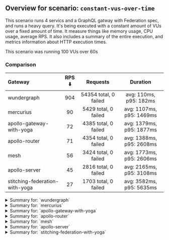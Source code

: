 ## Overview for scenario: `constant-vus-over-time`


This scenario runs 4 servics and a GraphQL gatway with Federation spec, and runs a heavy query. It's being executed with a constant amount of VUs over a fixed amount of time. It measure things like memory usage, CPU usage, average RPS. It also includes a summary of the entire execution, and metrics information about HTTP execution times.


This scenario was running 100 VUs over 60s


### Comparison


| Gateway                        | RPS ⬇️ |       Requests        |         Duration         |
| :----------------------------- | :----: | :-------------------: | :----------------------: |
| wundergraph                    |  904   | 54354 total, 0 failed |  avg: 110ms, p95: 182ms  |
| mercurius                      |   90   | 5429 total, 0 failed  | avg: 1107ms, p95: 1469ms |
| apollo-gateway-with-yoga       |   72   | 4385 total, 0 failed  | avg: 1379ms, p95: 1877ms |
| apollo-router                  |   71   | 4354 total, 0 failed  | avg: 1388ms, p95: 2608ms |
| mesh                           |   56   | 3424 total, 0 failed  | avg: 1773ms, p95: 2606ms |
| apollo-server                  |   45   | 2816 total, 0 failed  | avg: 2165ms, p95: 3108ms |
| stitching-federation-with-yoga |   27   | 1703 total, 0 failed  | avg: 3582ms, p95: 5635ms |



<details>
  <summary>Summary for: `wundergraph`</summary>

  **K6 Output**




```
     ✓ response code was 200
     ✓ no_errors
     ✓ expected_result

     checks.........................: 100.00% ✓ 163062     ✗ 0    
     data_received..................: 264 MB  4.4 MB/s
     data_sent......................: 65 MB   1.1 MB/s
   ✓ expected_result................: 0.00%   ✓ 0          ✗ 0    
     http_req_blocked...............: avg=31.81µs  min=900ns   med=1.9µs    max=30.55ms  p(90)=3.2µs    p(95)=4.1µs   
     http_req_connecting............: avg=26.88µs  min=0s      med=0s       max=30.49ms  p(90)=0s       p(95)=0s      
     http_req_duration..............: avg=109.7ms  min=16.2ms  med=103.46ms max=358.1ms  p(90)=156.88ms p(95)=181.87ms
       { expected_response:true }...: avg=109.7ms  min=16.2ms  med=103.46ms max=358.1ms  p(90)=156.88ms p(95)=181.87ms
   ✓ http_req_failed................: 0.00%   ✓ 0          ✗ 54354
     http_req_receiving.............: avg=451.68µs min=16.2µs  med=41.9µs   max=106.39ms p(90)=199.5µs  p(95)=511.81µs
     http_req_sending...............: avg=116.81µs min=5.9µs   med=11.5µs   max=110ms    p(90)=22.2µs   p(95)=66.83µs 
     http_req_tls_handshaking.......: avg=0s       min=0s      med=0s       max=0s       p(90)=0s       p(95)=0s      
     http_req_waiting...............: avg=109.13ms min=15.97ms med=103.05ms max=332.4ms  p(90)=155.7ms  p(95)=180.45ms
     http_reqs......................: 54354   904.847053/s
     iteration_duration.............: avg=110.37ms min=16.51ms med=104.05ms max=409.23ms p(90)=157.78ms p(95)=183.18ms
     iterations.....................: 54354   904.847053/s
   ✓ no_errors......................: 0.00%   ✓ 0          ✗ 0    
     vus............................: 100     min=100      max=100
     vus_max........................: 100     min=100      max=100
```


**Performance Overview**


<img src="https://imagedelivery.net/KYe9TScr4TldYHA48pczVg/ab0400f8-9e41-49cc-2ce4-b14f28b35d00/public" alt="Performance Overview" />


**HTTP Overview**


<img src="https://imagedelivery.net/KYe9TScr4TldYHA48pczVg/f0f77d3b-50c6-4178-7d3c-9a4417aa8b00/public" alt="HTTP Overview" />


  </details>

<details>
  <summary>Summary for: `mercurius`</summary>

  **K6 Output**




```
     ✓ response code was 200
     ✓ no_errors
     ✓ expected_result

     checks.........................: 100.00% ✓ 16287     ✗ 0    
     data_received..................: 27 MB   440 kB/s
     data_sent......................: 6.4 MB  107 kB/s
   ✓ expected_result................: 0.00%   ✓ 0         ✗ 0    
     http_req_blocked...............: avg=285.23µs min=1µs      med=2.1µs  max=36.21ms p(90)=2.9µs   p(95)=3.6µs  
     http_req_connecting............: avg=268.58µs min=0s       med=0s     max=31.99ms p(90)=0s      p(95)=0s     
     http_req_duration..............: avg=1.1s     min=286.96ms med=1.04s  max=3.32s   p(90)=1.26s   p(95)=1.46s  
       { expected_response:true }...: avg=1.1s     min=286.96ms med=1.04s  max=3.32s   p(90)=1.26s   p(95)=1.46s  
   ✓ http_req_failed................: 0.00%   ✓ 0         ✗ 5429 
     http_req_receiving.............: avg=50.28µs  min=16.8µs   med=45.1µs max=4.57ms  p(90)=66.51µs p(95)=73.06µs
     http_req_sending...............: avg=25.57µs  min=6.6µs    med=13µs   max=9.29ms  p(90)=23.7µs  p(95)=29.5µs 
     http_req_tls_handshaking.......: avg=0s       min=0s       med=0s     max=0s      p(90)=0s      p(95)=0s     
     http_req_waiting...............: avg=1.1s     min=286.92ms med=1.04s  max=3.32s   p(90)=1.26s   p(95)=1.46s  
     http_reqs......................: 5429    90.055102/s
     iteration_duration.............: avg=1.1s     min=287.27ms med=1.04s  max=3.35s   p(90)=1.27s   p(95)=1.46s  
     iterations.....................: 5429    90.055102/s
   ✓ no_errors......................: 0.00%   ✓ 0         ✗ 0    
     vus............................: 100     min=100     max=100
     vus_max........................: 100     min=100     max=100
```


**Performance Overview**


<img src="https://imagedelivery.net/KYe9TScr4TldYHA48pczVg/20adff78-db51-4cdd-fd13-2d15f086e200/public" alt="Performance Overview" />


**HTTP Overview**


<img src="https://imagedelivery.net/KYe9TScr4TldYHA48pczVg/da09620a-f87c-4502-95c9-4d98958d6300/public" alt="HTTP Overview" />


  </details>

<details>
  <summary>Summary for: `apollo-gateway-with-yoga`</summary>

  **K6 Output**




```
     ✓ response code was 200
     ✗ no_errors
      ↳  99% — ✓ 4365 / ✗ 20
     ✗ expected_result
      ↳  99% — ✓ 4381 / ✗ 4

     checks.........................: 99.81% ✓ 13131     ✗ 24   
     data_received..................: 22 MB  356 kB/s
     data_sent......................: 5.2 MB 86 kB/s
   ✓ expected_result................: 0.00%  ✓ 0         ✗ 0    
     http_req_blocked...............: avg=70.19µs min=1.2µs    med=2.1µs   max=12.07ms p(90)=3.15µs p(95)=4.1µs  
     http_req_connecting............: avg=66.93µs min=0s       med=0s      max=12.04ms p(90)=0s     p(95)=0s     
     http_req_duration..............: avg=1.37s   min=699.81ms med=1.31s   max=3.45s   p(90)=1.58s  p(95)=1.87s  
       { expected_response:true }...: avg=1.37s   min=699.81ms med=1.31s   max=3.45s   p(90)=1.58s  p(95)=1.87s  
   ✓ http_req_failed................: 0.00%  ✓ 0         ✗ 4385 
     http_req_receiving.............: avg=53.53µs min=20.1µs   med=49.09µs max=8.56ms  p(90)=75.3µs p(95)=81.08µs
     http_req_sending...............: avg=26.49µs min=6.6µs    med=13.3µs  max=7.31ms  p(90)=26.2µs p(95)=31.2µs 
     http_req_tls_handshaking.......: avg=0s      min=0s       med=0s      max=0s      p(90)=0s     p(95)=0s     
     http_req_waiting...............: avg=1.37s   min=699.74ms med=1.31s   max=3.45s   p(90)=1.58s  p(95)=1.87s  
     http_reqs......................: 4385   72.156344/s
     iteration_duration.............: avg=1.37s   min=700.13ms med=1.31s   max=3.45s   p(90)=1.58s  p(95)=1.87s  
     iterations.....................: 4385   72.156344/s
   ✓ no_errors......................: 0.00%  ✓ 0         ✗ 0    
     vus............................: 100    min=100     max=100
     vus_max........................: 100    min=100     max=100
```


**Performance Overview**


<img src="https://imagedelivery.net/KYe9TScr4TldYHA48pczVg/24c33ebe-1ba1-4b35-6293-5aa8c21e9700/public" alt="Performance Overview" />


**HTTP Overview**


<img src="https://imagedelivery.net/KYe9TScr4TldYHA48pczVg/7a79304b-542e-440a-616c-9dcdb6522000/public" alt="HTTP Overview" />


  </details>

<details>
  <summary>Summary for: `apollo-router`</summary>

  **K6 Output**




```
     ✓ response code was 200
     ✗ no_errors
      ↳  99% — ✓ 4353 / ✗ 1
     ✓ expected_result

     checks.........................: 99.99% ✓ 13061     ✗ 1    
     data_received..................: 21 MB  351 kB/s
     data_sent......................: 5.2 MB 85 kB/s
   ✓ expected_result................: 0.00%  ✓ 0         ✗ 0    
     http_req_blocked...............: avg=593.66µs min=1.5µs    med=3.4µs   max=39.36ms p(90)=4.59µs   p(95)=19.3µs  
     http_req_connecting............: avg=578.86µs min=0s       med=0s      max=39.32ms p(90)=0s       p(95)=0s      
     http_req_duration..............: avg=1.38s    min=107.86ms med=1.26s   max=5.65s   p(90)=2.21s    p(95)=2.6s    
       { expected_response:true }...: avg=1.38s    min=107.86ms med=1.26s   max=5.65s   p(90)=2.21s    p(95)=2.6s    
   ✓ http_req_failed................: 0.00%  ✓ 0         ✗ 4354 
     http_req_receiving.............: avg=86.87µs  min=24.3µs   med=74.35µs max=12.45ms p(90)=110.24µs p(95)=132.33µs
     http_req_sending...............: avg=122.35µs min=10.4µs   med=20.8µs  max=32.86ms p(90)=43.27µs  p(95)=52.73µs 
     http_req_tls_handshaking.......: avg=0s       min=0s       med=0s      max=0s      p(90)=0s       p(95)=0s      
     http_req_waiting...............: avg=1.38s    min=107.77ms med=1.25s   max=5.65s   p(90)=2.21s    p(95)=2.6s    
     http_reqs......................: 4354   71.741463/s
     iteration_duration.............: avg=1.38s    min=108.32ms med=1.26s   max=5.68s   p(90)=2.21s    p(95)=2.61s   
     iterations.....................: 4354   71.741463/s
   ✓ no_errors......................: 0.00%  ✓ 0         ✗ 0    
     vus............................: 100    min=100     max=100
     vus_max........................: 100    min=100     max=100
```


**Performance Overview**


<img src="https://imagedelivery.net/KYe9TScr4TldYHA48pczVg/ac2cc661-cdcf-4eb9-a24f-264fd11d8200/public" alt="Performance Overview" />


**HTTP Overview**


<img src="https://imagedelivery.net/KYe9TScr4TldYHA48pczVg/06d491af-bfc5-41a7-b0e8-dd0eb896ce00/public" alt="HTTP Overview" />


  </details>

<details>
  <summary>Summary for: `mesh`</summary>

  **K6 Output**




```
     ✓ response code was 200
     ✗ no_errors
      ↳  99% — ✓ 3413 / ✗ 11
     ✗ expected_result
      ↳  99% — ✓ 3423 / ✗ 1

     checks.........................: 99.88% ✓ 10260     ✗ 12   
     data_received..................: 17 MB  274 kB/s
     data_sent......................: 4.1 MB 67 kB/s
   ✓ expected_result................: 0.00%  ✓ 0         ✗ 0    
     http_req_blocked...............: avg=102.59µs min=1.2µs  med=1.8µs   max=11.45ms p(90)=2.9µs   p(95)=5.88µs 
     http_req_connecting............: avg=95.86µs  min=0s     med=0s      max=8.18ms  p(90)=0s      p(95)=0s     
     http_req_duration..............: avg=1.77s    min=1.07s  med=1.67s   max=3.45s   p(90)=2.17s   p(95)=2.6s   
       { expected_response:true }...: avg=1.77s    min=1.07s  med=1.67s   max=3.45s   p(90)=2.17s   p(95)=2.6s   
   ✓ http_req_failed................: 0.00%  ✓ 0         ✗ 3424 
     http_req_receiving.............: avg=43.64µs  min=18.3µs med=37.35µs max=5.48ms  p(90)=62µs    p(95)=73.58µs
     http_req_sending...............: avg=60.31µs  min=7.2µs  med=11.3µs  max=12.83ms p(90)=24.97µs p(95)=31.4µs 
     http_req_tls_handshaking.......: avg=0s       min=0s     med=0s      max=0s      p(90)=0s      p(95)=0s     
     http_req_waiting...............: avg=1.77s    min=1.07s  med=1.67s   max=3.45s   p(90)=2.17s   p(95)=2.6s   
     http_reqs......................: 3424   56.052002/s
     iteration_duration.............: avg=1.77s    min=1.08s  med=1.67s   max=3.46s   p(90)=2.17s   p(95)=2.6s   
     iterations.....................: 3424   56.052002/s
   ✓ no_errors......................: 0.00%  ✓ 0         ✗ 0    
     vus............................: 41     min=41      max=100
     vus_max........................: 100    min=100     max=100
```


**Performance Overview**


<img src="https://imagedelivery.net/KYe9TScr4TldYHA48pczVg/a36a4e32-083d-4cee-2152-46569b3a4e00/public" alt="Performance Overview" />


**HTTP Overview**


<img src="https://imagedelivery.net/KYe9TScr4TldYHA48pczVg/003664a6-0bc2-42ca-c556-52e130128d00/public" alt="HTTP Overview" />


  </details>

<details>
  <summary>Summary for: `apollo-server`</summary>

  **K6 Output**




```
     ✓ response code was 200
     ✗ no_errors
      ↳  99% — ✓ 2797 / ✗ 19
     ✓ expected_result

     checks.........................: 99.77% ✓ 8429      ✗ 19   
     data_received..................: 14 MB  232 kB/s
     data_sent......................: 3.3 MB 55 kB/s
   ✓ expected_result................: 0.00%  ✓ 0         ✗ 0    
     http_req_blocked...............: avg=473.16µs min=1.7µs  med=2.6µs  max=25.35ms p(90)=4.5µs    p(95)=22.07µs 
     http_req_connecting............: avg=461.37µs min=0s     med=0s     max=25.3ms  p(90)=0s       p(95)=0s      
     http_req_duration..............: avg=2.16s    min=1.38s  med=2.01s  max=5.06s   p(90)=2.67s    p(95)=3.1s    
       { expected_response:true }...: avg=2.16s    min=1.38s  med=2.01s  max=5.06s   p(90)=2.67s    p(95)=3.1s    
   ✓ http_req_failed................: 0.00%  ✓ 0         ✗ 2816 
     http_req_receiving.............: avg=74.86µs  min=30.8µs med=66.1µs max=1.97ms  p(90)=109.89µs p(95)=131.14µs
     http_req_sending...............: avg=63.89µs  min=11µs   med=16.2µs max=13.33ms p(90)=44.89µs  p(95)=76.32µs 
     http_req_tls_handshaking.......: avg=0s       min=0s     med=0s     max=0s      p(90)=0s       p(95)=0s      
     http_req_waiting...............: avg=2.16s    min=1.38s  med=2.01s  max=5.06s   p(90)=2.67s    p(95)=3.1s    
     http_reqs......................: 2816   45.888569/s
     iteration_duration.............: avg=2.16s    min=1.38s  med=2.01s  max=5.07s   p(90)=2.67s    p(95)=3.1s    
     iterations.....................: 2816   45.888569/s
   ✓ no_errors......................: 0.00%  ✓ 0         ✗ 0    
     vus............................: 68     min=68      max=100
     vus_max........................: 100    min=100     max=100
```


**Performance Overview**


<img src="https://imagedelivery.net/KYe9TScr4TldYHA48pczVg/1ed1dd7e-2a7a-41b8-d73a-ffecb4c18500/public" alt="Performance Overview" />


**HTTP Overview**


<img src="https://imagedelivery.net/KYe9TScr4TldYHA48pczVg/3790e44b-56c7-4802-1c8a-3056c83f6900/public" alt="HTTP Overview" />


  </details>

<details>
  <summary>Summary for: `stitching-federation-with-yoga`</summary>

  **K6 Output**




```
     ✓ response code was 200
     ✗ no_errors
      ↳  96% — ✓ 1636 / ✗ 67
     ✓ expected_result

     checks.........................: 98.68% ✓ 5042      ✗ 67   
     data_received..................: 8.2 MB 134 kB/s
     data_sent......................: 2.0 MB 33 kB/s
   ✓ expected_result................: 0.00%  ✓ 0         ✗ 0    
     http_req_blocked...............: avg=707.43µs min=1.5µs  med=3µs    max=25.96ms p(90)=5.3µs   p(95)=4.14ms  
     http_req_connecting............: avg=694.08µs min=0s     med=0s     max=25.92ms p(90)=0s      p(95)=4.11ms  
     http_req_duration..............: avg=3.58s    min=1.56s  med=3.27s  max=6.41s   p(90)=4.5s    p(95)=5.63s   
       { expected_response:true }...: avg=3.58s    min=1.56s  med=3.27s  max=6.41s   p(90)=4.5s    p(95)=5.63s   
   ✓ http_req_failed................: 0.00%  ✓ 0         ✗ 1703 
     http_req_receiving.............: avg=74.31µs  min=22.1µs med=69.9µs max=3.18ms  p(90)=99.3µs  p(95)=109.33µs
     http_req_sending...............: avg=110.02µs min=10.3µs med=19.5µs max=12.48ms p(90)=38.38µs p(95)=209.21µs
     http_req_tls_handshaking.......: avg=0s       min=0s     med=0s     max=0s      p(90)=0s      p(95)=0s      
     http_req_waiting...............: avg=3.58s    min=1.56s  med=3.27s  max=6.41s   p(90)=4.5s    p(95)=5.63s   
     http_reqs......................: 1703   27.678372/s
     iteration_duration.............: avg=3.58s    min=1.56s  med=3.27s  max=6.41s   p(90)=4.5s    p(95)=5.64s   
     iterations.....................: 1703   27.678372/s
   ✓ no_errors......................: 0.00%  ✓ 0         ✗ 0    
     vus............................: 67     min=67      max=100
     vus_max........................: 100    min=100     max=100
```


**Performance Overview**


<img src="https://imagedelivery.net/KYe9TScr4TldYHA48pczVg/71500184-828f-4114-5fcd-6a7e35c80b00/public" alt="Performance Overview" />


**HTTP Overview**


<img src="https://imagedelivery.net/KYe9TScr4TldYHA48pczVg/01ca98f3-791e-486d-c139-b869c3334a00/public" alt="HTTP Overview" />


  </details>
